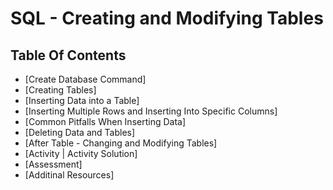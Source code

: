 # SQL - Creating and Modifying Tables


## Table Of Contents
- [Create Database Command]
- [Creating Tables]
- [Inserting Data into a Table]
- [Inserting Multiple Rows and Inserting Into Specific Columns]
- [Common Pitfalls When Inserting Data]
- [Deleting Data and Tables]
- [After Table - Changing and Modifying Tables]
- [Activity | Activity Solution]
- [Assessment]
- [Additinal Resources]
















